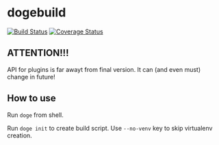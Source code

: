 # dogebuild


[![Build Status](https://travis-ci.org/dogebuild/dogebuild.svg?branch=master)](https://travis-ci.org/dogebuild/dogebuild)
[![Coverage Status](https://coveralls.io/repos/dogebuild/dogebuild/badge.svg)](https://coveralls.io/r/dogebuild/dogebuild)

## ATTENTION!!!
API for plugins is far awayt from final version. It can (and even must) change in future!

## How to use

Run `doge` from shell. 

Run `doge init` to create build script. Use `--no-venv` key to skip virtualenv creation.

 


